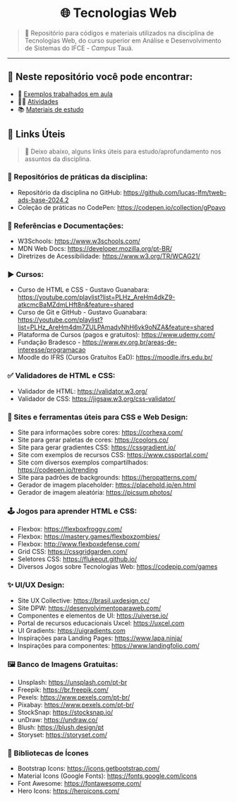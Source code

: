 <h1 align="center">🌐 Tecnologias Web</h1>

> 📌 Repositório para códigos e materiais utilizados na disciplina de Tecnologias Web, do curso superior em Análise e Desenvolvimento de Sistemas do IFCE - *Campus* Tauá.

<hr>

## 🔎 Neste repositório você pode encontrar:

- 📃 [Exemplos trabalhados em aula](exemplos)
- 👨‍💻 [Atividades](atividades)
- 📚 [Materiais de estudo](materiais)

## 🔗 Links Úteis
> 📌 Deixo abaixo, alguns links úteis para estudo/aprofundamento nos assuntos da disciplina.

### 📍 Repositórios de práticas da disciplina:
  
  - Repositório da disciplina no GitHub: https://github.com/lucas-lfm/tweb-ads-base-2024.2
  - Coleção de práticas no CodePen: https://codepen.io/collection/gPpavo

### 📑 Referências e Documentações:

  - W3Schools: https://www.w3schools.com/
  - MDN Web Docs: https://developer.mozilla.org/pt-BR/
  - Diretrizes de Acessibilidade: https://www.w3.org/TR/WCAG21/

### ▶️ Cursos:

  - Curso de HTML e CSS - Gustavo Guanabara: https://youtube.com/playlist?list=PLHz_AreHm4dkZ9-atkcmcBaMZdmLHft8n&feature=shared
  - Curso de Git e GitHub - Gustavo Guanabara: https://youtube.com/playlist?list=PLHz_AreHm4dm7ZULPAmadvNhH6vk9oNZA&feature=shared
  - Plataforma de Cursos (pagos e gratuitos): https://www.udemy.com/
  - Fundação Bradesco - https://www.ev.org.br/areas-de-interesse/programacao
  - Moodle do IFRS (Cursos Gratuítos EaD): https://moodle.ifrs.edu.br/

### ✅ Validadores de HTML e CSS:

  - Validador de HTML: https://validator.w3.org/
  - Validador de CSS: https://jigsaw.w3.org/css-validator/

### 🎨 Sites e ferramentas úteis para CSS e Web Design:

  - Site para informações sobre cores: https://corhexa.com/
  - Site para gerar paletas de cores: https://coolors.co/
  - Site para gerar gradientes CSS: https://cssgradient.io/
  - Site com exemplos de recursos CSS: https://www.cssportal.com/
  - Site com diversos exemplos compartilhados: https://codepen.io/trending
  - Site para padrões de backgrounds: https://heropatterns.com/
  - Gerador de imagem placeholder: https://placehold.jp/en.html
  - Gerador de imagem aleatória: https://picsum.photos/

### 🕹️ Jogos para aprender HTML e CSS:

  - Flexbox: https://flexboxfroggy.com/
  - Flexbox: https://mastery.games/flexboxzombies/
  - Flexbox: http://www.flexboxdefense.com/
  - Grid CSS: https://cssgridgarden.com/
  - Seletores CSS: https://flukeout.github.io/
  - Diversos Jogos sobre Tecnologias Web: https://codepip.com/games

### ✨ UI/UX Design:

  - Site UX Collective: https://brasil.uxdesign.cc/
  - Site DPW: https://desenvolvimentoparaweb.com/
  - Componentes e elementos de UI: https://uiverse.io/
  - Portal de recursos educacionais Uxcel: https://uxcel.com
  - UI Gradients: https://uigradients.com
  - Inspirações para Landing Pages: https://www.lapa.ninja/
  - Inspirações para componentes: https://www.landingfolio.com/

### 🖼️ Banco de Imagens Gratuitas:

  - Unsplash: https://unsplash.com/pt-br
  - Freepik: https://br.freepik.com/
  - Pexels: https://www.pexels.com/pt-br/
  - Pixabay: https://www.pexels.com/pt-br/
  - StockSnap: https://stocksnap.io/
  - unDraw: https://undraw.co/
  - Blush: https://blush.design/pt
  - Storyset: https://storyset.com/

### 🔣 Bibliotecas de Ícones

  - Bootstrap Icons: https://icons.getbootstrap.com/
  - Material Icons (Google Fonts): https://fonts.google.com/icons
  - Font Awesome: https://fontawesome.com/
  - Hero Icons: https://heroicons.com/

